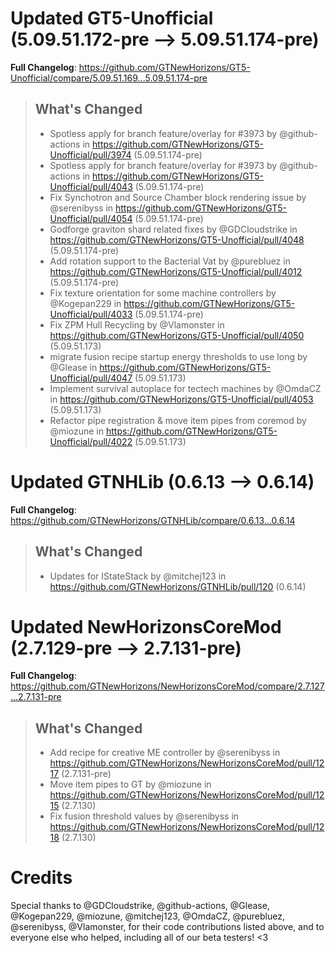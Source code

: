 # Updated GT5-Unofficial (5.09.51.172-pre -->  5.09.51.174-pre)
**Full Changelog**: https://github.com/GTNewHorizons/GT5-Unofficial/compare/5.09.51.169...5.09.51.174-pre
>## What's Changed
> * Spotless apply for branch feature/overlay for #3973 by @github-actions in https://github.com/GTNewHorizons/GT5-Unofficial/pull/3974 (5.09.51.174-pre)
> * Spotless apply for branch feature/overlay for #3973 by @github-actions in https://github.com/GTNewHorizons/GT5-Unofficial/pull/4043 (5.09.51.174-pre)
> * Fix Synchotron and Source Chamber block rendering issue by @serenibyss in https://github.com/GTNewHorizons/GT5-Unofficial/pull/4054 (5.09.51.174-pre)
> * Godforge graviton shard related fixes by @GDCloudstrike in https://github.com/GTNewHorizons/GT5-Unofficial/pull/4048 (5.09.51.174-pre)
> * Add rotation support to the Bacterial Vat by @purebluez in https://github.com/GTNewHorizons/GT5-Unofficial/pull/4012 (5.09.51.174-pre)
> * Fix texture orientation for some machine controllers by @Kogepan229 in https://github.com/GTNewHorizons/GT5-Unofficial/pull/4033 (5.09.51.174-pre)
> * Fix ZPM Hull Recycling by @Vlamonster in https://github.com/GTNewHorizons/GT5-Unofficial/pull/4050 (5.09.51.173)
> * migrate fusion recipe startup energy thresholds to use long by @Glease in https://github.com/GTNewHorizons/GT5-Unofficial/pull/4047 (5.09.51.173)
> * Implement survival autoplace for tectech machines by @OmdaCZ in https://github.com/GTNewHorizons/GT5-Unofficial/pull/4053 (5.09.51.173)
> * Refactor pipe registration & move item pipes from coremod by @miozune in https://github.com/GTNewHorizons/GT5-Unofficial/pull/4022 (5.09.51.173)
>

# Updated GTNHLib (0.6.13 -->  0.6.14)
**Full Changelog**: https://github.com/GTNewHorizons/GTNHLib/compare/0.6.13...0.6.14
>## What's Changed
> * Updates for IStateStack by @mitchej123 in https://github.com/GTNewHorizons/GTNHLib/pull/120 (0.6.14)
>

# Updated NewHorizonsCoreMod (2.7.129-pre -->  2.7.131-pre)
**Full Changelog**: https://github.com/GTNewHorizons/NewHorizonsCoreMod/compare/2.7.127...2.7.131-pre
>## What's Changed
> * Add recipe for creative ME controller by @serenibyss in https://github.com/GTNewHorizons/NewHorizonsCoreMod/pull/1217 (2.7.131-pre)
> * Move item pipes to GT by @miozune in https://github.com/GTNewHorizons/NewHorizonsCoreMod/pull/1215 (2.7.130)
> * Fix fusion threshold values by @serenibyss in https://github.com/GTNewHorizons/NewHorizonsCoreMod/pull/1218 (2.7.130)
>

# Credits
Special thanks to @GDCloudstrike, @github-actions, @Glease, @Kogepan229, @miozune, @mitchej123, @OmdaCZ, @purebluez, @serenibyss, @Vlamonster, for their code contributions listed above, and to everyone else who helped, including all of our beta testers! <3
